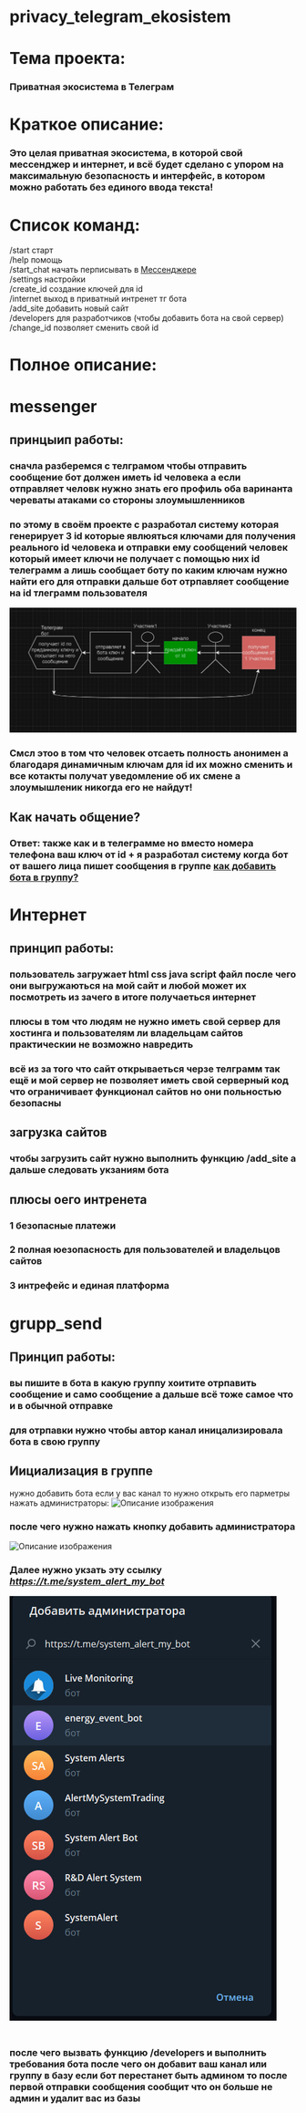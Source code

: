 # privacy_telegram_ekosistem


# Тема проекта:
### Приватная экосистема в Телеграм

# Краткое описание:
### Это целая приватная экосистема, в которой свой **мессенджер** и **интернет**, и всё будет сделано с упором на максимальную безопасность и интерфейс, в котором можно работать без единого ввода текста!

# Список команд:
 /start старт <br> 
 /help помощь <br> 
 /start_chat начать перписывать в [Мессенджере](#messenger) <br>
 /settings настройки  <br> 
 /create_id создание ключей для id  <br> 
 /internet выход в приватный интренет тг бота <br> 
 /add_site добавить новый сайт <br> 
 /developers для разработчиков (чтобы добавить бота на свой сервер) <br> 
 /change_id позволяет сменить свой id <br> 

# Полное описание:
# messenger
## принцыип работы:
### сначла разберемся с телграмом чтобы отправить сообщение бот должен иметь id человека а если отправляет человк нужно знать его профиль оба варинанта череваты атаками со стороны злоумышленников
### по этому в своём проекте с разработал систему которая генерирует 3 id которые явлюяться ключами для получения реального id человека и отправки ему сообщений человек который имеет ключи не получает с помощью них id телеграмм а лишь сообщает боту по каким ключам нужно найти его для отправки дальше бот отрпавляет сообщение на id тлеграмм пользователя
![Описание изображения](messenger/images/photo_2024-07-31_00-00-25.jpg)
### Смсл этоо в том что человек отсаеть полность анонимен а благодаря динамичным ключам для id их можно сменить и все котакты получат уведомление об их смене а злоумышленик никогда его не найдут!
## Как начать общение?
### Ответ: также как и в телеграмме но вместо номера телефона ваш ключ от id + я разработал систему когда бот от вашего лица пишет сообщения в группе [как добавить бота в группу?](#grupp_send)

# Интернет
## принцип работы:
### пользователь загружает html css java script файл после чего они выгружаються на мой сайт и любой может их посмотреть из зачего в итоге получаеться интернет
### плюсы в том что людям не нужно иметь свой сервер для хостинга и пользователям ли владельцам сайтов практическии не возможно навредить
### всё из за того что сайт открываеться черзе телграмм так ещё и мой сервер не позволяет иметь свой серверный код что ограничивает функционал сайтов но они польностью безопасны

## загрузка сайтов
### чтобы загрузить сайт нужно выполнить функцию /add_site а дальше следовать укзаниям бота

## плюсы оего интренета
### 1 безопасные платежи 
### 2 полная юезопасность для пользователей и владельцов сайтов
### 3 интрефейс и единая платформа

# grupp_send
## Принцип работы:
### вы пишите в бота в какую группу хоитите отрпавить сообщение и само сообщение а дальше всё тоже самое что и в обычной отправке
### для отрпавки нужно чтобы автор канал иницализировала бота в свою группу
## Иициализация в группе
нужно добавить бота если у вас канал то нужно открыть его парметры нажать администраторы:
![Описание изображения](https://botifi.me/help/media/image_upload/2022/06/28/2022-06-28-210102.png)
### после чего нужно нажать кнопку добавить администратора
![Описание изображения](https://botifi.me/help/media/image_upload/2022/06/28/2022-06-28-210239.png)
### Далее нужно укзать эту ссылку *https://t.me/system_alert_my_bot* 
![Описание изображения](https://github.com/Sergeiprogrammer/privacy_telegram_ekosistem/blob/main/messenger/images/photo_2024-07-31_18-21-01.jpg)
### <br> после чего вызвать функцию /developers и выполнить требования бота после чего он добавит ваш канал или группу в базу если бот перестанет быть админом то после первой отправки сообщения сообщит что он больше не админ и удалит вас из базы 
